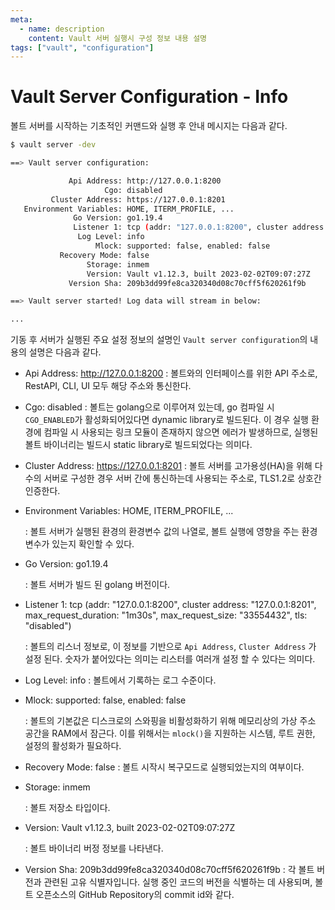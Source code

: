 ```yaml
---
meta:
  - name: description
    content: Vault 서버 실행시 구성 정보 내용 설명
tags: ["vault", "configuration"]
---
```


# Vault Server Configuration - Info

볼트 서버를 시작하는 기초적인 커맨드와 실행 후 안내 메시지는 다음과 같다.

```bash
$ vault server -dev

==> Vault server configuration:

             Api Address: http://127.0.0.1:8200
                     Cgo: disabled
         Cluster Address: https://127.0.0.1:8201
   Environment Variables: HOME, ITERM_PROFILE, ...
              Go Version: go1.19.4
              Listener 1: tcp (addr: "127.0.0.1:8200", cluster address: "127.0.0.1:8201", max_request_duration: "1m30s", max_request_size: "33554432", tls: "disabled")
               Log Level: info
                   Mlock: supported: false, enabled: false
           Recovery Mode: false
                 Storage: inmem
                 Version: Vault v1.12.3, built 2023-02-02T09:07:27Z
             Version Sha: 209b3dd99fe8ca320340d08c70cff5f620261f9b

==> Vault server started! Log data will stream in below:

...
```

기동 후 서버가 실행된 주요 설정 정보의 설명인 `Vault server configuration`의 내용의 설명은 다음과 같다.

- Api Address: http://127.0.0.1:8200
  : 볼트와의 인터페이스를 위한 API 주소로, RestAPI, CLI, UI 모두 해당 주소와 통신한다.

- Cgo: disabled
  : 볼트는 golang으로 이루어져 있는데, go 컴파일 시 `CGO_ENABLED`가 활성화되어있다면 dynamic library로 빌드된다. 이 경우 실행 환경에 컴파일 시 사용되는 링크 모듈이 존재하지 않으면 에러가 발생하므로, 실행된 볼트 바이너리는 빌드시 static library로 빌드되었다는 의미다.

- Cluster Address: https://127.0.0.1:8201
  : 볼트 서버를 고가용성(HA)을 위해 다수의 서버로 구성한 경우 서버 간에 통신하는데 사용되는 주소로, TLS1.2로 상호간 인증한다.

- Environment Variables: HOME, ITERM_PROFILE, ...

  : 볼트 서버가 실행된 환경의 환경변수 값의 나열로, 볼트 실행에 영향을 주는 환경변수가 있는지 확인할 수 있다.

- Go Version: go1.19.4

  : 볼트 서버가 빌드 된 golang 버전이다.

- Listener 1: tcp (addr: "127.0.0.1:8200", cluster address: "127.0.0.1:8201", max_request_duration: "1m30s", max_request_size: "33554432", tls: "disabled")

  : 볼트의 리스너 정보로, 이 정보를 기반으로 `Api Address`, `Cluster Address` 가 설정 된다. 숫자가 붙어있다는 의미는 리스터를 여러개 설정 할 수 있다는 의미다.

- Log Level: info
  : 볼트에서 기록하는 로그 수준이다. 

- Mlock: supported: false, enabled: false

  : 볼트의 기본값은 디스크로의 스와핑을 비활성화하기 위해 메모리상의 가상 주소 공간을 RAM에서 잠근다. 이를 위해서는 `mlock()`을 지원하는 시스템, 루트 권한, 설정의 활성화가 필요하다.

- Recovery Mode: false
  : 볼트 시작시 복구모드로 실행되었는지의 여부이다.

- Storage: inmem

  : 볼트 저장소 타입이다.

- Version: Vault v1.12.3, built 2023-02-02T09:07:27Z

  : 볼트 바이너리 버정 정보를 나타낸다.

- Version Sha: 209b3dd99fe8ca320340d08c70cff5f620261f9b
  : 각 볼트 버전과 관련된 고유 식별자입니다. 실행 중인 코드의 버전을 식별하는 데 사용되며, 볼트 오픈소스의 GitHub Repository의 commit id와 같다.